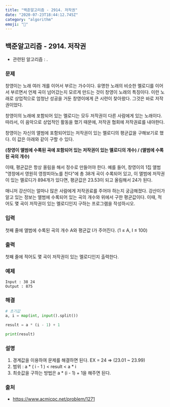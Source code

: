 ```yaml
---
title: "백준알고리즘 - 2914. 저작권"
date: "2020-07-23T18:44:12.745Z"
category: "algorithm"
emoji: "🥅"
---
```


## 백준알고리즘 - 2914. 저작권

- 관련된 알고리즘 : .

### 문제

창영이는 노래 여러 개를 이어서 부르는 가수이다. 유명한 노래의 비슷한 멜로디를 이어서 부르면서 언제 곡이 넘어갔는지 모르게 만드는 것이 창영이 노래의 특징이다. 이런 노래로 상업적으로 엄청난 성공을 거둔 창영이에게 큰 시련이 찾아왔다. 그것은 바로 저작권이었다.

창영이의 노래에 포함되어 있는 멜로디는 모두 저작권이 다른 사람에게 있는 노래이다. 따라서, 이 음악으로 상업적인 활동을 했기 때문에, 저작권 협회에 저작권료를 내야한다.

창영이는 자신의 앨범에 포함되어있는 저작권이 있는 멜로디의 평균값을 구해보기로 했다. 이 값은 아래와 같이 구할 수 있다.

**(창영이 앨범에 수록된 곡에 포함되어 있는 저작권이 있는 멜로디의 개수) / (앨범에 수록된 곡의 개수)**

이때, 평균값은 항상 올림을 해서 정수로 만들어야 한다. 예를 들어, 창영이의 1집 앨범 "영창에서 영원히 영창피아노를 친다"에 총 38개 곡이 수록되어 있고, 이 앨범에 저작권이 있는 멜로디가 894개가 있다면, 평균값은 23.53이 되고 올림해서 24가 된다.

매니저 강산이는 얼마나 많은 사람에게 저작권료를 주어야 하는지 궁금해졌다. 강산이가 알고 있는 정보는 앨범에 수록되어 있는 곡의 개수와 위에서 구한 평균값이다. 이때, 적어도 몇 곡이 저작권이 있는 멜로디인지 구하는 프로그램을 작성하시오.

### 입력

첫째 줄에 앨범에 수록된 곡의 개수 A와 평균값 I가 주어진다. (1 ≤ A, I ≤ 100)

### 출력

첫째 줄에 적어도 몇 곡이 저작권이 있는 멜로디인지 출력한다.

### 예제

```
Input : 38 24
Output : 875
```

### 해결

```python
# 초기값
a, i = map(int, input().split())

result = a * (i - 1) + 1

print(result)
```

### 설명

1. 경계값을 이용하여 문제를 해결하면 된다.  EX = 24 => (23.01 ~ 23.99)
2. 범위 : a * ( i - 1 ) < result < a * i
3. 최솟값을 구하는 방법은 a * (i - 1) + 1을 해주면 된다.

### 출처

- https://www.acmicpc.net/problem/1271


